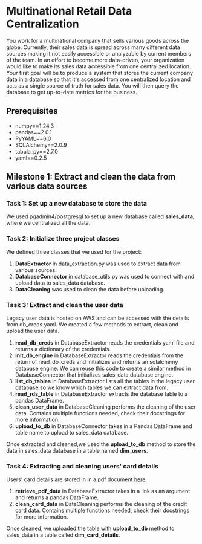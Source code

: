# Multinational Retail Data Centralization

You work for a multinational company that sells various goods across the globe. Currently, their sales data is spread across many different data sources making it not easily accessible or analyzable by current members of the team. In an effort to become more data-driven, your organization would like to make its sales data accessible from one centralized location. Your first goal will be to produce a system that stores the current company data in a database so that it's accessed from one centralized location and acts as a single source of truth for sales data. You will then query the database to get up-to-date metrics for the business.

## Prerequisites

- numpy==1.24.3
- pandas==2.0.1
- PyYAML==6.0
- SQLAlchemy==2.0.9
- tabula_py==2.7.0
- yaml==0.2.5

## Milestone 1: Extract and clean the data from various data sources

### Task 1: Set up a new database to store the data

We used pgadmin4/postgresql to set up a new database called **sales_data**, where we centralized all the data.

### Task 2: Initialize three project classes

We defined three classes that we used for the project:

1. **DataExtractor** in data_extraction.py was used to extract data from various sources.
2. **DatabaseConnector** in database_utils.py was used to connect with and upload data to sales_data database.
3. **DataCleaning** was used to clean the data before uploading.

### Task 3: Extract and clean the user data

Legacy user data is hosted on AWS and can be accessed with the details from db_creds.yaml. We created a few methods to extract, clean and upload the user data.

1. **read_db_creds** in DatabaseExtractor reads the credentials yaml file and returns a dictionary of the credentials.
2. **init_db_engine** in DatabaseExtractor reads the credentials from the return of read_db_creds and initializes and returns an sqlalchemy database engine. We can reuse this code to create a similar method in DatabaseConnector that initializes sales_data database engine.
3. **list_db_tables** in DatabaseExtractor lists all the tables in the legacy user database so we know which tables we can extract data from.
4. **read_rds_table** in DatabaseExtractor extracts the database table to a pandas DataFrame.
5. **clean_user_data** in DatabaseCleaning performs the cleaning of the user data. Contains multiple functions needed, check their docstrings for more information.
6. **upload_to_db** in DatabaseConnector takes in a Pandas DataFrame and table name to upload to sales_data database.

Once extracted and cleaned,we used the **upload_to_db** method to store the data in sales_data database in a table named **dim_users**.

### Task 4: Extracting and cleaning users' card details

Users' card details are stored in in a pdf document [here](https://data-handling-public.s3.eu-west-1.amazonaws.com/card_details.pdf). 

1. **retrieve_pdf_data** in DatabaseExtractor takes in a link as an argument and returns a pandas DataFrame.
2. **clean_card_data** in DataCleaning performs the cleaning of the credit card data. Contains multiple functions needed, check their docstrings for more information.

Once cleaned, we uploaded the table with **upload_to_db** method to sales_data in a table called **dim_card_details**.

